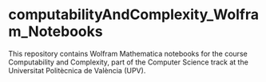 # computabilityAndComplexity_Wolfram_Notebooks
This repository contains Wolfram Mathematica notebooks for the course Computability and Complexity, part of the Computer Science track at the Universitat Politècnica de València (UPV).
